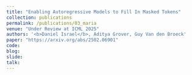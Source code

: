 ```yaml
---
title: "Enabling Autoregressive Models to Fill In Masked Tokens"
collection: publications
permalink: /publications/03_maria
venue: "Under Review at ICML 2025"
authors: '<b>Daniel Israel</b>, Aditya Grover, Guy Van den Broeck'
paper: "https://arxiv.org/abs/2502.06901"
code:
blog:
slide:
talk:
---
```


